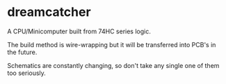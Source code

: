# dreamcatcher
A CPU/Minicomputer built from 74HC series logic.

The build method is wire-wrapping but it will be transferred into PCB's in the future.

Schematics are constantly changing, so don't take any single one of them too seriously.
